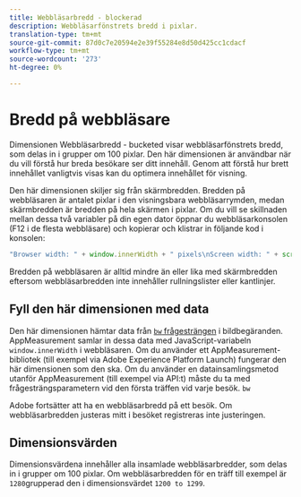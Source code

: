 ```yaml
---
title: Webbläsarbredd - blockerad
description: Webbläsarfönstrets bredd i pixlar.
translation-type: tm+mt
source-git-commit: 87d0c7e20594e2e39f55284e8d50d425cc1cdacf
workflow-type: tm+mt
source-wordcount: '273'
ht-degree: 0%

---
```



# Bredd på webbläsare

Dimensionen Webbläsarbredd - bucketed visar webbläsarfönstrets bredd, som delas in i grupper om 100 pixlar. Den här dimensionen är användbar när du vill förstå hur breda besökare ser ditt innehåll. Genom att förstå hur brett innehållet vanligtvis visas kan du optimera innehållet för visning.

Den här dimensionen skiljer sig från skärmbredden. Bredden på webbläsaren är antalet pixlar i den visningsbara webbläsarrymden, medan skärmbredden är bredden på hela skärmen i pixlar. Om du vill se skillnaden mellan dessa två variabler på din egen dator öppnar du webbläsarkonsolen (F12 i de flesta webbläsare) och kopierar och klistrar in följande kod i konsolen:

```javascript
"Browser width: " + window.innerWidth + " pixels\nScreen width: " + screen.width + " pixels";
```

Bredden på webbläsaren är alltid mindre än eller lika med skärmbredden eftersom webbläsarbredden inte innehåller rullningslister eller kantlinjer.

## Fyll den här dimensionen med data

Den här dimensionen hämtar data från [`bw` frågesträngen](/help/implement/validate/query-parameters.md) i bildbegäranden. AppMeasurement samlar in dessa data med JavaScript-variabeln `window.innerWidth` i webbläsaren. Om du använder ett AppMeasurement-bibliotek (till exempel via Adobe Experience Platform Launch) fungerar den här dimensionen som den ska. Om du använder en datainsamlingsmetod utanför AppMeasurement (till exempel via API:t) måste du ta med frågesträngsparametern vid den första träffen vid varje besök. `bw`

Adobe fortsätter att ha en webbläsarbredd på ett besök. Om webbläsarbredden justeras mitt i besöket registreras inte justeringen.

## Dimensionsvärden

Dimensionsvärdena innehåller alla insamlade webbläsarbredder, som delas in i grupper om 100 pixlar. Om webbläsarbredden för en träff till exempel är `1280`grupperad den i dimensionsvärdet `1200 to 1299`.
